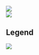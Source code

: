 ![](https://cdn.nlark.com/yuque/0/2023/svg/35422548/1680268991392-338e2eed-9f2c-4676-bd64-1a53bc18600c.svg#from=url&id=fS8wm&originalType=binary&ratio=1&rotation=0&showTitle=false&status=done&style=none&title=)<br />![](https://cdn.nlark.com/yuque/0/2023/svg/35422548/1680268991392-338e2eed-9f2c-4676-bd64-1a53bc18600c.svg#from=url&id=OKD0r&originalType=binary&ratio=1&rotation=0&showTitle=false&status=done&style=none&title=)
## Legend
![](https://www.growingwiththeweb.com/images/2014/02/26/legend.svg#from=url&id=imebG&originalType=binary&ratio=1&rotation=0&showTitle=false&status=done&style=none&title=)
## <script>
Let’s start by defining what <script> without any attributes does. The HTML file will be parsed until the script file is hit, at that point parsing will stop and a request will be made to fetch the file (if it’s external). The script will then be executed before parsing is resumed.<br />![](https://www.growingwiththeweb.com/images/2014/02/26/script.svg#from=url&id=ByO0Y&originalType=binary&ratio=1&rotation=0&showTitle=false&status=done&style=none&title=)
## <script async>
async downloads the file during HTML parsing and will pause the HTML parser to execute it when it has finished downloading.<br />![](https://www.growingwiththeweb.com/images/2014/02/26/script-async.svg#from=url&id=NAyTc&originalType=binary&ratio=1&rotation=0&showTitle=false&status=done&style=none&title=)
## <script defer>
defer downloads the file during HTML parsing and will only execute it after the parser has completed. defer scripts are also guaranteed to execute in the order that they appear in the document.<br />![](https://www.growingwiththeweb.com/images/2014/02/26/script-defer.svg#from=url&id=H5oh8&originalType=binary&ratio=1&rotation=0&showTitle=false&status=done&style=none&title=)
## When should I use what?
Typically you want to use async where possible, then defer then no attribute. Here are some general rules to follow:

- If the script is modular and does not rely on any scripts then use async.
- If the script relies upon or is relied upon by another script then use defer.
- If the script is small and is relied upon by an async script then use an inline script with no attributes placed _above_ the async scripts.
## Support
IE9 and below have some pretty bad bugs in their implementation of defer such that the execution order isn’t guaranteed. If you need to support <= IE9 I recommend not using defer at all and include your scripts with no attribute if the execution order matters. [Read the specifics here](https://github.com/h5bp/lazyweb-requests/issues/42).
